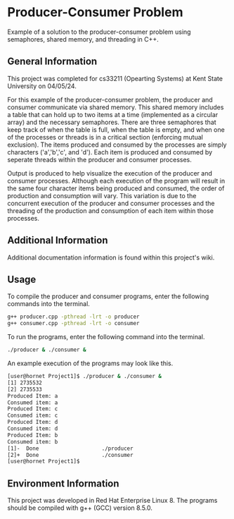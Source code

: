 # Producer-Consumer Problem 

Example of a solution to the producer-consumer problem using semaphores, shared memory, and threading in C++. 

## General Information

This project was completed for cs33211 (Opearting Systems) at Kent State University on 04/05/24.

For this example of the producer-consumer problem, the producer and consumer communicate via shared memory. This shared memory includes a table that can hold up to two items at a time (implemented as a circular array) and the necessary semaphores. There are three semaphores that keep track of when the table is full, when the table is empty, and when one of the processes or threads is in a critical section (enforcing mutual exclusion). The items produced and consumed by the processes are simply characters ('a','b','c', and 'd'). Each item is produced and consumed by seperate threads within the producer and consumer processes. 

Output is produced to help visualize the execution of the producer and consumer processes. Although each execution of the program will result in the same four character items being produced and consumed, the order of production and consumption will vary. This variation is due to the concurrent execution of the producer and consumer processes and the threading of the production and consumption of each item within those processes.

## Additional Information

Additional documentation information is found within this project's wiki.

## Usage

To compile the producer and consumer programs, enter the following commands into the terminal.
```bash
g++ producer.cpp -pthread -lrt -o producer
g++ consumer.cpp -pthread -lrt -o consumer
```

To run the programs, enter the following command into the terminal.
```bash
./producer & ./consumer &
```

An example execution of the programs may look like this.
```bash
[user@hornet Project1]$ ./producer & ./consumer &
[1] 2735532
[2] 2735533
Produced Item: a
Consumed item: a
Produced Item: c
Consumed item: c
Produced Item: d
Consumed item: d
Produced Item: b
Consumed item: b
[1]-  Done                    ./producer
[2]+  Done                    ./consumer
[user@hornet Project1]$
```

## Environment Information

This project was developed in Red Hat Enterprise Linux 8.
The programs should be compiled with g++ (GCC) version 8.5.0.

